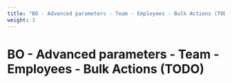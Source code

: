 ```yaml
---
title: "BO - Advanced parameters - Team - Employees - Bulk Actions (TODO)"
weight: 3
---
```


# BO - Advanced parameters - Team - Employees - Bulk Actions (TODO)
